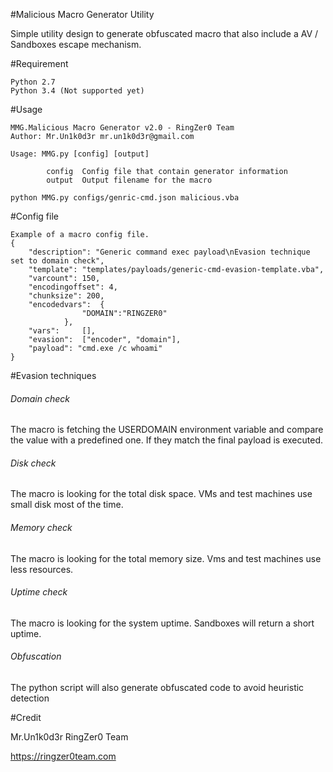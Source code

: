 #Malicious Macro Generator Utility

Simple utility design to generate obfuscated macro that also include a AV / Sandboxes escape mechanism.

#Requirement
```
Python 2.7
Python 3.4 (Not supported yet)
```

#Usage
```
MMG.Malicious Macro Generator v2.0 - RingZer0 Team
Author: Mr.Un1k0d3r mr.un1k0d3r@gmail.com

Usage: MMG.py [config] [output]

        config  Config file that contain generator information
        output  Output filename for the macro
        
python MMG.py configs/genric-cmd.json malicious.vba
```

#Config file
```
Example of a macro config file.
{
	"description": "Generic command exec payload\nEvasion technique set to domain check",
	"template": "templates/payloads/generic-cmd-evasion-template.vba",
	"varcount": 150,
	"encodingoffset": 4,
	"chunksize": 200,
	"encodedvars": 	{
				"DOMAIN":"RINGZER0"
			},
	"vars": 	[],
	"evasion": 	["encoder", "domain"],
	"payload": "cmd.exe /c whoami"
}
```

#Evasion techniques

###### Domain check

The macro is fetching the USERDOMAIN environment variable and compare the value with a predefined one. If they match the final payload is executed.

###### Disk check

The macro is looking for the total disk space. VMs and test machines use small disk most of the time. 

###### Memory check

The macro is looking for the total memory size. Vms and test machines use less resources.

######  Uptime check

The macro is looking for the system uptime. Sandboxes will return a short uptime.

###### Obfuscation 

The python script will also generate obfuscated code to avoid heuristic detection


#Credit

Mr.Un1k0d3r RingZer0 Team

https://ringzer0team.com
